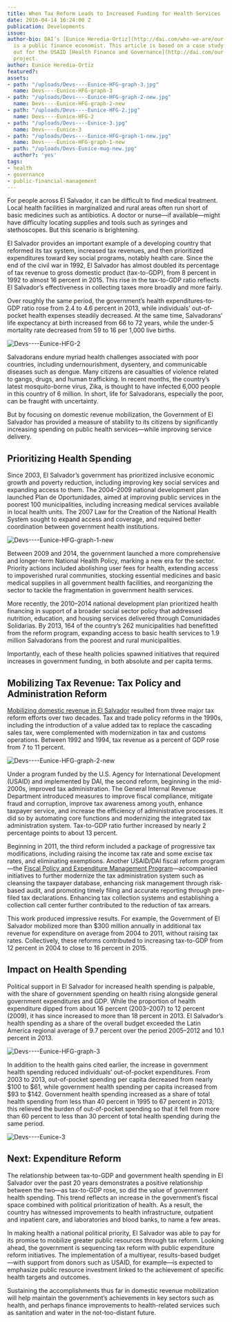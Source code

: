 ```yaml
---
title: When Tax Reform Leads to Increased Funding for Health Services
date: 2016-04-14 16:24:00 Z
publication: Developments
issue: 
author-bio: DAI’s [Eunice Heredia-Ortiz](http://dai.com/who-we-are/our-team/eunice-heredia-ortiz)
  is a public finance economist. This article is based on a case study she carried
  out for the USAID [Health Finance and Governance](http://dai.com/our-work/projects/worldwide%E2%80%94health-finance-and-governance-0)
  project.
author: Eunice Heredia-Ortiz
featured?: 
assets:
- path: "/uploads/Devs----Eunice-HFG-graph-3.jpg"
  name: Devs----Eunice-HFG-graph-3
- path: "/uploads/Devs----Eunice-HFG-graph-2-new.jpg"
  name: Devs----Eunice-HFG-graph-2-new
- path: "/uploads/Devs----Eunice-HFG-2.jpg"
  name: Devs----Eunice-HFG-2
- path: "/uploads/Devs----Eunice-3.jpg"
  name: Devs----Eunice-3
- path: "/uploads/Devs----Eunice-HFG-graph-1-new.jpg"
  name: Devs----Eunice-HFG-graph-1-new
- path: "/uploads/Devs-Eunice-mug-new.jpg"
  author?: 'yes'
tags:
- health
- governance
- public-financial-management
---
```


For people across El Salvador, it can be difficult to find medical treatment. Local health facilities in marginalized and rural areas often run short of basic medicines such as antibiotics. A doctor or nurse—if available—might have difficulty locating supplies and tools such as syringes and stethoscopes. But this scenario is brightening.




El Salvador provides an important example of a developing country that reformed its tax system, increased tax revenues, and then prioritized expenditures toward key social programs, notably health care. Since the end of the civil war in 1992, El Salvador has almost doubled its percentage of tax revenue to gross domestic product (tax-to-GDP), from 8 percent in 1992 to almost 16 percent in 2015. This rise in the tax-to-GDP ratio reflects El Salvador’s effectiveness in collecting taxes more broadly and more fairly.

Over roughly the same period, the government’s health expenditures-to-GDP ratio rose from 2.4 to 4.6 percent in 2013, while individuals’ out-of-pocket health expenses steadily decreased. At the same time, Salvadorans’ life expectancy at birth increased from 66 to 72 years, while the under-5 mortality rate decreased from 59 to 16 per 1,000 live births.

![Devs----Eunice-HFG-2](/uploads/Devs----Eunice-HFG-2.jpg "Inside a public health clinic in El Salvador.") 

Salvadorans endure myriad health challenges associated with poor countries, including undernourishment, dysentery, and communicable diseases such as dengue. Many citizens are casualties of violence related to gangs, drugs, and human trafficking. In recent months, the country’s latest mosquito-borne virus, Zika, is thought to have infected 6,000 people in this country of 6 million. In short, life for Salvadorans, especially the poor, can be fraught with uncertainty. 

But by focusing on domestic revenue mobilization, the Government of El Salvador has provided a measure of stability to its citizens by significantly increasing spending on public health services—while improving service delivery.

## Prioritizing Health Spending

Since 2003, El Salvador’s government has prioritized inclusive economic growth and poverty reduction, including improving key social services and expanding access to them. The 2004–2009 national development plan launched Plan de Oportunidades, aimed at improving public services in the poorest 100 municipalities, including increasing medical services available in local health units. The 2007 Law for the Creation of the National Health System sought to expand access and coverage, and required better coordination between government health institutions.

![Devs----Eunice-HFG-graph-1-new](/uploads/Devs----Eunice-HFG-graph-1-new.jpg) 

Between 2009 and 2014, the government launched a more comprehensive and longer-term National Health Policy, marking a new era for the sector. Priority actions included abolishing user fees for health, extending access to impoverished rural communities, stocking essential medicines and basic medical supplies in all government health facilities, and reorganizing the sector to tackle the fragmentation in government health services.

More recently, the 2010–2014 national development plan prioritized health financing in support of a broader social sector policy that addressed nutrition, education, and housing services delivered through Comunidades Solidarias. By 2013, 164 of the country’s 262 municipalities had benefitted from the reform program, expanding access to basic health services to 1.9 million Salvadorans from the poorest and rural municipalities.
 
Importantly, each of these health policies spawned initiatives that required increases in government funding, in both absolute and per capita terms.  

## Mobilizing Tax Revenue: Tax Policy and Administration Reform

[Mobilizing domestic revenue in El Salvador](http://dai-global-developments.com/articles/long-term-fiscal-reform-takes-root-in-el-salvador-and-elsewhere/) resulted from three major tax reform efforts over two decades. Tax and trade policy reforms in the 1990s, including the introduction of a value added tax to replace the cascading sales tax, were complemented with modernization in tax and customs operations. Between 1992 and 1994, tax revenue as a percent of GDP rose from 7 to 11 percent.

![Devs----Eunice-HFG-graph-2-new](/uploads/Devs----Eunice-HFG-graph-2-new.jpg)

Under a program funded by the U.S. Agency for International Development (USAID) and implemented by DAI, the second reform, beginning in the mid-2000s, improved tax administration. The General Internal Revenue Department introduced measures to improve fiscal compliance, mitigate fraud and corruption, improve tax awareness among youth, enhance taxpayer service, and increase the efficiency of administrative processes. It did so by automating core functions and modernizing the integrated tax administration system. Tax-to-GDP ratio further increased by nearly 2 percentage points to about 13 percent. 

Beginning in 2011, the third reform included a package of progressive tax modifications, including raising the income tax rate and some excise tax rates, and eliminating exemptions. Another USAID/DAI fiscal reform program—the [Fiscal Policy and Expenditure Management Program](http://dai.com/our-work/projects/el-salvador%E2%80%94fiscal-policy-and-expenditure-management-program-fpemp)—accompanied initiatives to further modernize the tax administration system such as cleansing the taxpayer database, enhancing risk management through risk-based audit, and promoting timely filing and accurate reporting through pre-filed tax declarations. Enhancing tax collection systems and establishing a collection call center further contributed to the reduction of tax arrears. 

This work produced impressive results. For example, the Government of El Salvador mobilized more than $300 million annually in additional tax revenue for expenditure on average from 2004 to 2011, without raising tax rates. Collectively, these reforms contributed to increasing tax-to-GDP from 12 percent in 2004 to close to 16 percent in 2015.
  
## Impact on Health Spending

Political support in El Salvador for increased health spending is palpable, with the share of government spending on health rising alongside general government expenditures and GDP. While the proportion of health expenditure dipped from about 16 percent (2003–2007) to 12 percent (2009), it has since increased to more than 18 percent in 2013. El Salvador’s health spending as a share of the overall budget exceeded the Latin America regional average of 9.7 percent over the period 2005–2012 and 10.1 percent in 2013.

![Devs----Eunice-HFG-graph-3](/uploads/Devs----Eunice-HFG-graph-3.jpg) 

In addition to the health gains cited earlier, the increase in government health spending reduced individuals’ out-of-pocket expenditures. From 2003 to 2013, out-of-pocket spending per capita decreased from nearly $100 to $61, while government health spending per capita increased from $93 to $142. Government health spending increased as a share of total health spending from less than 40 percent in 1995 to 67 percent in 2013; this relieved the burden of out-of-pocket spending so that it fell from more than 60 percent to less than 30 percent of total health spending during the same period.

![Devs----Eunice-3](/uploads/Devs----Eunice-3.jpg "Launching systems for auditing and information technology in 2010 that would help boost the country’s tax revenues.")

## Next: Expenditure Reform

The relationship between tax-to-GDP and government health spending in El Salvador over the past 20 years demonstrates a positive relationship between the two—as tax-to-GDP rose, so did the value of government health spending. This trend reflects an increase in the government’s fiscal space combined with political prioritization of health. As a result, the country has witnessed improvements to health infrastructure, outpatient and inpatient care, and laboratories and blood banks, to name a few areas.

In making health a national political priority, El Salvador was able to pay for its promise to mobilize greater public resources through tax reform. Looking ahead, the government is sequencing tax reform with public expenditure reform initiatives. The implementation of a multiyear, results-based budget—with support from donors such as USAID, for example—is expected to emphasize public resource investment linked to the achievement of specific health targets and outcomes. 

Sustaining the accomplishments thus far in domestic revenue mobilization will help maintain the government’s achievements in key sectors such as health, and perhaps finance improvements to health-related services such as sanitation and water in the not-too-distant future.
